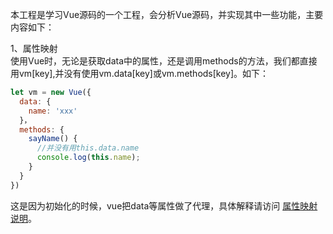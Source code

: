 本工程是学习Vue源码的一个工程，会分析Vue源码，并实现其中一些功能，主要内容如下：<br>

1、属性映射<br>
使用Vue时，无论是获取data中的属性，还是调用methods的方法，我们都直接用vm[key],并没有使用vm.data[key]或vm.methods[key]。如下：
```javascript
let vm = new Vue({
  data: {
    name: 'xxx'
  }，
  methods: {
    sayName() {
      //并没有用this.data.name
      console.log(this.name);
    }
  }
})
```
这是因为初始化的时候，vue把data等属性做了代理，具体解释请访问 [属性映射说明](./docs/AttrMapping.md)。
